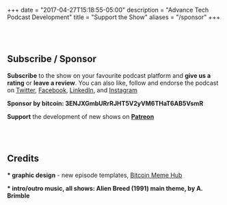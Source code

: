 +++
date = "2017-04-27T15:18:55-05:00"
description = "Advance Tech Podcast Development"
title = "Support the Show"
aliases = "/sponsor"
+++

<br></br>
<h2> Subscribe / Sponsor </h2>

<b>Subscribe</b> to the show on your favourite podcast platform and **give us a rating** or **leave a review**. You can also like, follow and endorse the podcast on [Twitter](https://twitter.com/AdvTechPodcast), [Facebook](https://www.facebook.com/advancetechmedia), [LinkedIn](https://www.linkedin.com/company/advance-tech-media/), and [Instagram](https://www.instagram.com/advance_tech_media/)

<b>Sponsor by bitcoin:  3ENJXGmbURrRJHT5V2yVM6THaT6AB5VsmR</b>

<b>Support</b> the development of new shows on **[Patreon](https://www.patreon.com/AdvanceTechPodcast?alert=2)** 


<br></br>

<h2> Credits </h2>

<b>* graphic design</b> - new episode templates, [Bitcoin Meme Hub](https://twitter.com/BitcoinMemeHub)

<b>* intro/outro music, all shows: Alien Breed (1991) main theme, by A. Brimble</b>

<br></br>

